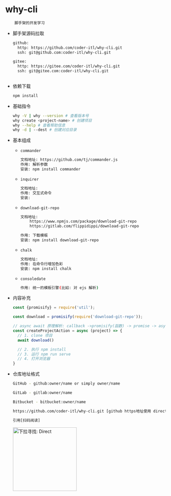 # why-cli

```bash
    脚手架的开发学习
```

+ 脚手架源码拉取

  ```bash
  github: 
  	http: https://github.com/coder-itl/why-cli.git
  	ssh: git@github.com:coder-itl/why-cli.git
  
  gitee: 
  	http: https://gitee.com/coder-itl/why-cli.git
  	ssh: git@gitee.com:coder-itl/why-cli.git
  	
  ```

+ 依赖下载

  ```bash
  npm install
  ```

+ 基础指令

  ```bash
  why -V | why --version # 查看版本号
  why create <project-name> # 创建项目
  why --help # 查看帮助信息
  why -d | --dest # 创建对应目录
  ```

+ 基本组成

  + `commander`

    ```bash
    文档地址: https://github.com/tj/commander.js
    作用: 解析参数
    安装: npm install commander
    ```

  + `inquirer`

    ```bash
    文档地址:
    作用: 交互式命令
    安装:
    ```

  + `download-git-repo`

    ```bash
    文档地址:
        https://www.npmjs.com/package/download-git-repo  
        https://gitlab.com/flippidippi/download-git-repo
    
    作用: 下载模板
    安装: npm install download-git-repo
    ```

  + `chalk`

    ```bash
    文档地址:
    作用: 在命令行增加色彩
    安装: npm install chalk
    ```

  + `consoledate`

    ```bash
    作用: 统一的模板引擎(比如: 对 ejs 解析)
    ```

    

+ 内容补充

  ```javascript
  const {promisify} = require('util');
  
  const download = promisify(require('download-git-repo'));
  
  // async await 原理解析: callback ->promisify(函数) -> promise -> async await 
  const createProjectAction = async (project) => {
    // 1. clone 项目
    await download()
  
    // 2. 执行 npm install
    // 3. 运行 npm run serve
    // 4. 打开浏览器
  }
  ```

+ 仓库地址格式

  ```bash
  GitHub - github:owner/name or simply owner/name
  
  GitLab - gitlab:owner/name
  
  Bitbucket - bitbucket:owner/name
  ```

  ```bash
  https://github.com/coder-itl/why-cli.git [github https地址使用 direct]
  
  引用[扫码阅读]
  
  ```

  <img src="https://i.loli.net/2021/06/20/i71X3QL2K6aIF9W.png" title="下拉寻找: Direct"  width="200">